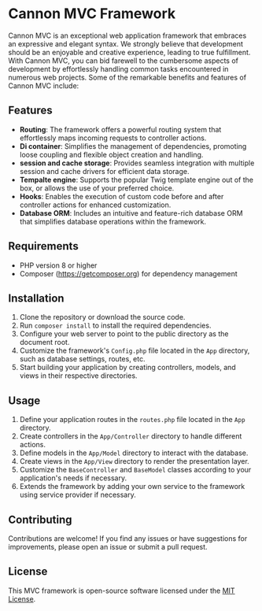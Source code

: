 # Cannon MVC Framework

Cannon MVC is an exceptional web application framework that embraces an expressive and elegant syntax. We strongly believe that development should be an enjoyable and creative experience, leading to true fulfillment. With Cannon MVC, you can bid farewell to the cumbersome aspects of development by effortlessly handling common tasks encountered in numerous web projects. Some of the remarkable benefits and features of Cannon MVC include:

## Features

- **Routing**: The framework offers a powerful routing system that effortlessly maps incoming requests to controller actions.
- **Di container**: Simplifies the management of dependencies, promoting loose coupling and flexible object creation and handling.
- **session and cache storage**: Provides seamless integration with multiple session and cache drivers for efficient data storage.
- **Tempalte engine**: Supports the popular Twig template engine out of the box, or allows the use of your preferred choice.
- **Hooks**: Enables the execution of custom code before and after controller actions for enhanced customization.
- **Database ORM**: Includes an intuitive and feature-rich database ORM that simplifies database operations within the framework.

## Requirements

- PHP version 8 or higher
- Composer (https://getcomposer.org) for dependency management

## Installation

1. Clone the repository or download the source code.
2. Run `composer install` to install the required dependencies.
3. Configure your web server to point to the public directory as the document root.
4. Customize the framework's `Config.php` file located in the `App` directory, such as database settings, routes, etc.
5. Start building your application by creating controllers, models, and views in their respective directories.

## Usage

1. Define your application routes in the `routes.php` file located in the `App` directory.
2. Create controllers in the `App/Controller` directory to handle different actions.
3. Define models in the `App/Model` directory to interact with the database.
4. Create views in the `App/View` directory to render the presentation layer.
5. Customize the `BaseController` and `BaseModel` classes according to your application's needs if necessary.
6. Extends the framework by adding your own service to the framework using service provider if necessary.

## Contributing

Contributions are welcome! If you find any issues or have suggestions for improvements, please open an issue or submit a pull request.

## License

This MVC framework is open-source software licensed under the [MIT License](LICENSE).
